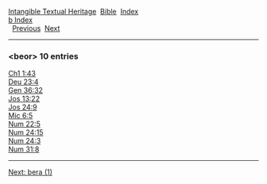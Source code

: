 [Intangible Textual Heritage](../../index)  [Bible](../index) 
[Index](index)   
[b Index](_b_)  
  [Previous](c01297)  [Next](c01299) 

------------------------------------------------------------------------

### &lt;beor&gt; 10 entries

[Ch1 1:43](../kjv/ch1001.htm#043)  
[Deu 23:4](../kjv/deu023.htm#004)  
[Gen 36:32](../kjv/gen036.htm#032)  
[Jos 13:22](../kjv/jos013.htm#022)  
[Jos 24:9](../kjv/jos024.htm#009)  
[Mic 6:5](../kjv/mic006.htm#005)  
[Num 22:5](../kjv/num022.htm#005)  
[Num 24:15](../kjv/num024.htm#015)  
[Num 24:3](../kjv/num024.htm#003)  
[Num 31:8](../kjv/num031.htm#008)  

------------------------------------------------------------------------

[Next: bera (1)](c01299)
